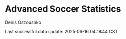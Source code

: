 # Advanced Soccer Statistics
Denis Ostroushko

<!-- gfm -->

Last successful data update: 2025-06-16 04:19:44 CST

